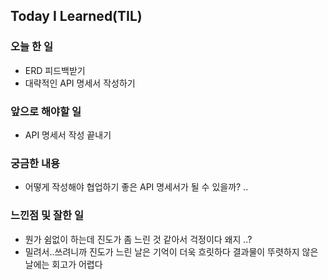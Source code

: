 ## Today I Learned(TIL)

### 오늘 한 일
- ERD 피드백받기
- 대략적인 API 명세서 작성하기

### 앞으로 해야할 일
- API 명세서 작성 끝내기

### 궁금한 내용
- 어떻게 작성해야 협업하기 좋은 API 명세서가 될 수 있을까? .. 

### 느낀점 및 잘한 일
- 뭔가 쉼없이 하는데 진도가 좀 느린 것 같아서 걱정이다 왜지 ..?
- 밀려서..쓰려니까 진도가 느린 날은 기억이 더욱 흐릿하다 결과물이 뚜렷하지 않은 날에는 회고가 어렵다

